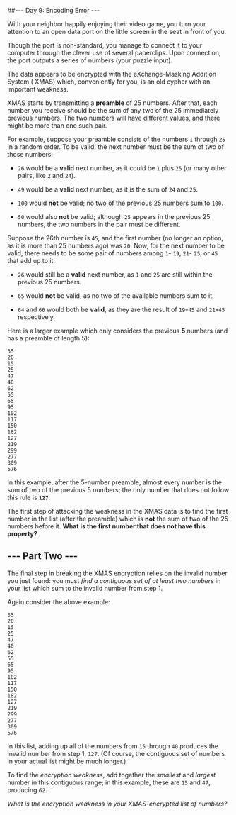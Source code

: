 ##--- Day 9: Encoding Error ---


With your neighbor happily enjoying their video game, you turn your attention to an open data port on the little screen in the seat in front of you.

Though the port is non-standard, you manage to connect it to your computer through the clever use of several paperclips. Upon connection, the port outputs a series of numbers (your puzzle input).

The data appears to be encrypted with the eXchange-Masking Addition System (
XMAS) which, conveniently for you, is an old cypher with an important weakness.

XMAS starts by transmitting a 
**preamble** of 25 numbers. After that, each number you receive should be the sum of any two of the 25 immediately previous numbers. The two numbers will have different values, and there might be more than one such pair.

For example, suppose your preamble consists of the numbers 
`1` through 
`25` in a random order. To be valid, the next number must be the sum of two of those numbers:

- `26` would be a 
**valid** next number, as it could be 
`1` plus 
`25` (or many other pairs, like 
`2` and 
`24`).

- `49` would be a 
**valid** next number, as it is the sum of 
`24` and 
`25`.

- `100` would 
**not** be valid; no two of the previous 25 numbers sum to 
`100`.

- `50` would also 
**not** be valid; although 
`25` appears in the previous 25 numbers, the two numbers in the pair must be different.

Suppose the 26th number is 
`45`, and the first number (no longer an option, as it is more than 25 numbers ago) was 
`20`. Now, for the next number to be valid, there needs to be some pair of numbers among 
`1`-
`19`, 
`21`-
`25`, or 
`45` that add up to it:

- `26` would still be a 
**valid** next number, as 
`1` and 
`25` are still within the previous 25 numbers.

- `65` would 
**not** be valid, as no two of the available numbers sum to it.

- `64` and 
`66` would both be 
**valid**, as they are the result of 
`19+45` and 
`21+45` respectively.

Here is a larger example which only considers the previous 
**5** numbers (and has a preamble of length 5):

```
35
20
15
25
47
40
62
55
65
95
102
117
150
182
127
219
299
277
309
576
```

In this example, after the 5-number preamble, almost every number is the sum of two of the previous 5 numbers; the only number that does not follow this rule is 
**`127`**.

The first step of attacking the weakness in the XMAS data is to find the first number in the list (after the preamble) which is 
**not** the sum of two of the 25 numbers before it. 
**What is the first number that does not have this property?**

## --- Part Two ---

The final step in breaking the XMAS encryption relies on the invalid number you just found: you must _find a contiguous set of at least two numbers_ in your list which sum to the invalid number from step 1.

Again consider the above example:

    35
    20
    15
    25
    47
    40
    62
    55
    65
    95
    102
    117
    150
    182
    127
    219
    299
    277
    309
    576

In this list, adding up all of the numbers from `15` through `40` produces the invalid number from step 1, `127`. (Of course, the contiguous set of numbers in your actual list might be much longer.)

To find the _encryption weakness_, add together the _smallest_ and _largest_ number in this contiguous range; in this example, these are `15` and `47`, producing _`62`_.

_What is the encryption weakness in your XMAS-encrypted list of numbers?_
